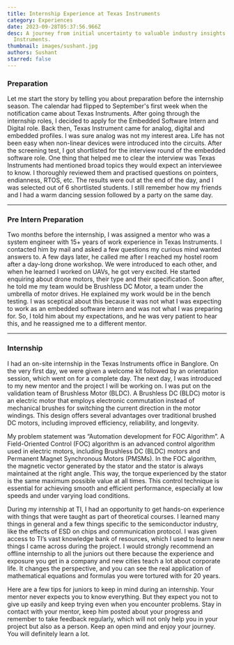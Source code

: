 ```yaml
---
title: Internship Experience at Texas Instruments
category: Experiences
date: 2023-09-28T05:37:56.966Z
desc: A journey from initial uncertainty to valuable industry insights at Texas
  Instruments.
thumbnail: images/sushant.jpg
authors: Sushant
starred: false
---
```

<!--StartFragment-->

### Preparation 
Let me start the story by telling you about preparation before the internship season. The calendar had flipped to September's first week when the notification came about Texas Instruments. After going through the internship roles, I decided to apply for the Embedded Software Intern and Digital role. Back then, Texas Instrument came for analog, digital and embedded profiles. I was sure analog was not my interest area. Life has not been easy when non-linear devices were introduced into the circuits. After the screening test, I got shortlisted for the interview round of the embedded software role. One thing that helped me to clear the interview was Texas Instruments had mentioned broad topics they would expect an interviewee to know. I thoroughly reviewed them and practised questions on pointers, endianness, RTOS, etc. The results were out at the end of the day, and I was selected out of 6 shortlisted students. I still remember how my friends and I had a warm dancing session followed by a party on the same day. 
*******************
### Pre Intern Preparation
Two months before the internship, I was assigned a mentor who was a system engineer with 15+ years of work experience in Texas Instruments. I contacted him by mail and asked a few questions my curious mind wanted answers to. A few days later, he called me after I reached my hostel room after a day-long drone workshop. We were introduced to each other, and when he learned I worked on UAVs, he got very excited. He started enquiring about drone motors, their type and their specification. Soon after, he told me my team would be Brushless DC Motor, a team under the umbrella of motor drives. He explained my work would be in the bench testing. I was sceptical about this because it was not what I was expecting to work as an embedded software intern and was not what I was preparing for. So, I told him about my expectations, and he was very patient to hear this, and he reassigned me to a different mentor.
**************************
### Internship

I had an on-site internship in the Texas Instruments office in Banglore. On the very first day, we were given a welcome kit followed by an orientation session, which went on for a complete day. The next day, I was introduced to my new mentor and the project I will be working on. I was put on the validation team of Brushless Motor (BLDC). A Brushless DC (BLDC) motor is an electric motor that employs electronic commutation instead of mechanical brushes for switching the current direction in the motor windings. This design offers several advantages over traditional brushed DC motors, including improved efficiency, reliability, and longevity.

My problem statement was “Automation development for FOC Algorithm”. A Field-Oriented Control (FOC) algorithm is an advanced control algorithm used in electric motors, including Brushless DC (BLDC) motors and Permanent Magnet Synchronous Motors (PMSMs). In the FOC algorithm, the magnetic vector generated by the stator and the stator is always maintained at the right angle. This way, the torque experienced by the stator is the same maximum possible value at all times. This control technique is essential for achieving smooth and efficient performance, especially at low speeds and under varying load conditions.

During my internship at TI, I had an opportunity to get hands-on experience with things that were taught as part of theoretical courses. I learned many things in general and a few things specific to the semiconductor industry, like the effects of ESD on chips and communication protocol. I was given access to TI’s vast knowledge bank of resources, which I used to learn new things I came across during the project. I would strongly recommend an offline internship to all the juniors out there because the experience and exposure you get in a company and new cities teach a lot about corporate life. It changes the perspective, and you can see the real application of mathematical equations and formulas you were tortured with for 20 years.

Here are a few tips for juniors to keep in mind during an internship. Your mentor never expects you to know everything. But they expect you not to give up easily and keep trying even when you encounter problems. Stay in contact with your mentor, keep him posted about your progress and remember to take feedback regularly, which will not only help you in your project but also as a person. Keep an open mind and enjoy your journey. You will definitely learn a lot.

<!--EndFragment-->